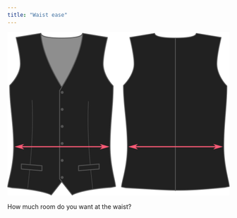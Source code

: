 ```yaml
---
title: "Waist ease"
---
```


![Waist ease](waistease.svg)

How much room do you want at the waist?




